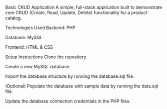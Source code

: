 Basic CRUD Application
A simple, full-stack application built to demonstrate core CRUD (Create, Read, Update, Delete) functionality for a product catalog.

Technologies Used
Backend: PHP

Database: MySQL

Frontend: HTML & CSS

Setup Instructions
Clone the repository.

Create a new MySQL database.

Import the database structure by running the database.sql file.

(Optional) Populate the database with sample data by running the data.sql file.

Update the database connection credentials in the PHP files.
